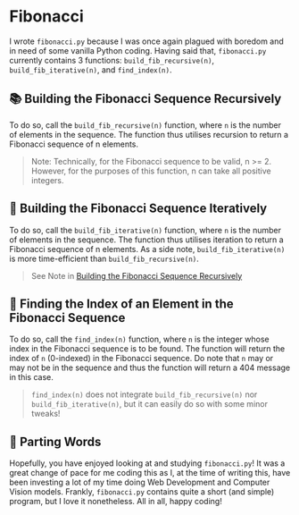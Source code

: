 # Fibonacci
I wrote `fibonacci.py` because I was once again plagued with boredom and in need of some vanilla Python coding. Having said that, `fibonacci.py` currently contains 3 functions: `build_fib_recursive(n)`, `build_fib_iterative(n)`, and `find_index(n)`.

## 📚 Building the Fibonacci Sequence Recursively
To do so, call the `build_fib_recursive(n)` function, where `n` is the number of elements in the sequence. The function thus utilises recursion to return a Fibonacci sequence of n elements.

> Note: Technically, for the Fibonacci sequence to be valid, n >= 2. However, for the purposes of this function, n can take all positive integers.

## 🔁 Building the Fibonacci Sequence Iteratively
To do so, call the `build_fib_iterative(n)` function, where `n` is the number of elements in the sequence. The function thus utilises iteration to return a Fibonacci sequence of n elements. As a side note, `build_fib_iterative(n)` is more time-efficient than `build_fib_recursive(n)`.

> See Note in [Building the Fibonacci Sequence Recursively](#build-fib-recursive)

## 🔎 Finding the Index of an Element in the Fibonacci Sequence
To do so, call the `find_index(n)` function, where `n` is the integer whose index in the Fibonacci sequence is to be found. The function will return the index of `n` (0-indexed) in the Fibonacci sequence. Do note that `n` may or may not be in the sequence and thus the function will return a 404 message in this case.

> `find_index(n)` does not integrate `build_fib_recursive(n)` nor `build_fib_iterative(n)`, but it can easily do so with some minor tweaks!

## 👋 Parting Words
Hopefully, you have enjoyed looking at and studying `fibonacci.py`! It was a great change of pace for me coding this as I, at the time of writing this, have been investing a lot of my time doing Web Development and Computer Vision models. Frankly, `fibonacci.py` contains quite a short (and simple) program, but I love it nonetheless. All in all, happy coding!